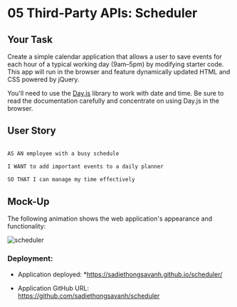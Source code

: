 # 05 Third-Party APIs: Scheduler

  

## Your Task

  

Create a simple calendar application that allows a user to save events for each hour of a typical working day (9am&ndash;5pm) by modifying starter code. This app will run in the browser and feature dynamically updated HTML and CSS powered by jQuery.

  

You'll need to use the [Day.js](https://day.js.org/en/) library to work with date and time. Be sure to read the documentation carefully and concentrate on using Day.js in the browser.

  

## User Story

  

```md

AS AN employee with a busy schedule

I WANT to add important events to a daily planner

SO THAT I can manage my time effectively

```
## Mock-Up

The following animation shows the web application's appearance and functionality:

![scheduler](./Assets/05-third-party-apis-homework-demo.gif)





### Deployment:

* Application deployed: 
*https://sadiethongsavanh.github.io/scheduler/

* Application GitHub URL: https://github.com/sadiethongsavanh/scheduler